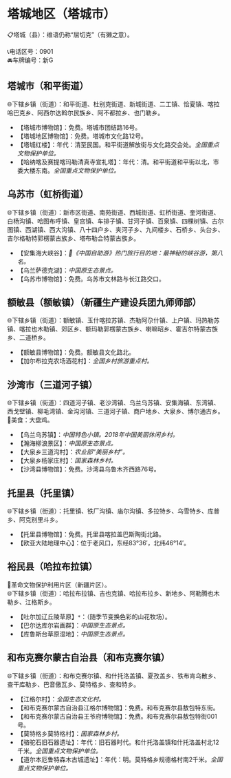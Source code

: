 # 塔城地区（塔城市）  
📋塔城（县）：维语仍称“屈切克”（有獭之意）。   

📞电话区号：0901  
🚘车牌编号：新G  
  
## 塔城市（和平街道）  
🌐下辖乡镇（街道）：和平街道、杜别克街道、新城街道、二工镇、恰夏镇、喀拉哈巴克乡、阿西尔达斡尔民族乡、阿不都拉乡、也门勒乡。   
  
* 【塔城市博物馆】：免费。塔城市团结路16号。   
* 【塔城地区博物馆】：免费。塔城市文化路12号。   
* 【塔城红楼】：年代：清至民国。和平街道解放街与文化路交会处。*全国重点文物保护单位。*   
* 【哈纳喀及赛提喀玛勒清真寺宣礼塔】：年代：清。和平街道和平街以北，市委大楼东南。*全国重点文物保护单位。*   

## 乌苏市（虹桥街道）  
🌐下辖乡镇（街道）：新市区街道、南苑街道、西城街道、虹桥街道、奎河街道、白杨沟镇、哈图布呼镇、皇宫镇、车排子镇、甘河子镇、百泉镇、四棵树镇、古尔图镇、西湖镇、西大沟镇、八十四户乡、夹河子乡、九间楼乡、石桥乡、头台乡、吉尔格勒特郭楞蒙古族乡、塔布勒合特蒙古族乡。   
  
* 【安集海大峡谷】：*🧾《中国自助游》热门旅行目的地：最神秘的峡谷游，第八名。*  
* 【乌兰萨德克湖】：*中国原生态景点。*  
* 【乌苏市博物馆】：免费。乌苏市文林路与长江路交口。   

## 额敏县（额敏镇）（新疆生产建设兵团九师师部）  
🌐下辖乡镇（街道）：额敏镇、玉什喀拉苏镇、杰勒阿尕什镇、上户镇、玛热勒苏镇、喀拉也木勒镇、郊区乡、额玛勒郭楞蒙古族乡、喇嘛昭乡、霍吉尔特蒙古族乡、二道桥乡。   
  
* 【额敏县博物馆】：免费。额敏县文化路北。   
* 【加尔布拉克农场酒花村】：*全国乡村旅游重点村。*  

## 沙湾市（三道河子镇）  
🌐下辖乡镇（街道）：四道河子镇、老沙湾镇、乌兰乌苏镇、安集海镇、东湾镇、西戈壁镇、柳毛湾镇、金沟河镇、三道河子镇、商户地乡、大泉乡、博尔通古乡。   
🍴美食：大盘鸡。  
  
* 【乌兰乌苏镇】：*中国特色小镇。2018年中国美丽休闲乡村。*  
* 【瀚海柳浪景区】：*中国原生态景点。*  
* 【大泉乡三道沟村】：*农业部“美丽乡村”。*  
* 【大泉乡杨家庄村】：*国家森林乡村。*  
* 【沙湾县博物馆】：免费。沙湾县乌鲁木齐西路76号。   

## 托里县（托里镇）  
🌐下辖乡镇（街道）：托里镇、铁厂沟镇、庙尔沟镇、多拉特乡、乌雪特乡、库普乡、阿克别里斗乡。   
  
* 【托里县博物馆】：免费。托里县喀拉盖巴斯陶街北路。   
* 【欧亚大陆地理中心】：位于老风口，东经83°36′，北纬46°14′。   

## 裕民县（哈拉布拉镇）  
🚩革命文物保护利用片区（新疆片区）。   
🌐下辖乡镇（街道）：哈拉布拉镇、吉也克镇、哈拉布拉乡、新地乡、阿勒腾也木勒乡、江格斯乡。   
  
* 【吐尔加辽丘陵草原】`*`：（随季节变换色彩的山花牧场）。   
* 【巴尔达库尔岩画群】：*中国原生态景点。*  
* 【库鲁斯台草原湿地】：*中国原生态景点。*  

## 和布克赛尔蒙古自治县（和布克赛尔镇）  
🌐下辖乡镇（街道）：和布克赛尔镇、和什托洛盖镇、夏孜盖乡、铁布肯乌散乡、查干库勒乡、巴音傲瓦乡、莫特格乡、查和特乡。   
  
* 【江格尔村】：*全国生态文化村。*  
* 【和布克赛尔蒙古自治县江格尔博物馆】：免费。和布克赛尔县敖包特东街。   
* 【和布克赛尔蒙古自治县王爷府博物馆】：免费。和布克赛尔县敖包特街001号。   
* 【莫特格乡莫特格村】：*国家森林乡村。*  
* 【骆驼石旧石器遗址】：年代：旧石器时代。和什托洛盖镇和什托洛盖村北12千米。*全国重点文物保护单位。*   
* 【道尔本厄鲁特森木古城遗址】：年代：明。莫特格乡规德格村南2千米。*全国重点文物保护单位。*   